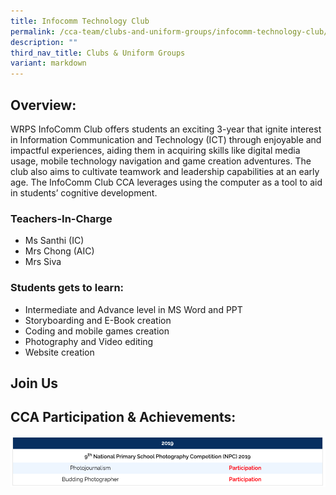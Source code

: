 ```yaml
---
title: Infocomm Technology Club
permalink: /cca-team/clubs-and-uniform-groups/infocomm-technology-club/permalink/
description: ""
third_nav_title: Clubs & Uniform Groups
variant: markdown
---
```

Overview:
---------

WRPS InfoComm Club offers students an exciting 3-year that ignite interest in Information Communication and Technology (ICT) through enjoyable and impactful experiences, aiding them in acquiring skills like digital media usage, mobile technology navigation and game creation adventures. The club also aims to cultivate teamwork and leadership capabilities at an early age. The InfoComm Club CCA leverages using the
computer as a tool to aid in students’ cognitive development. 

### Teachers-In-Charge

* Ms Santhi (IC)
* Mrs Chong (AIC)
* Mrs Siva

###   Students gets to learn:
- Intermediate and Advance level in MS Word and PPT
- Storyboarding and E-Book creation
- Coding and mobile games creation
- Photography and Video editing
- Website creation

Join Us
-------


CCA Participation & Achievements:
---------------------------------
![](/images/infocomm1.png)